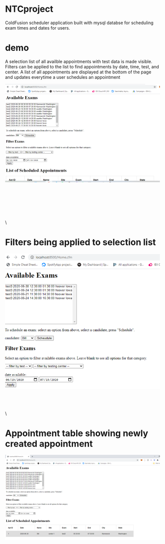 # NTCproject
ColdFusion scheduler application built with mysql databse for scheduling exam times and dates for users. 

# demo
A selection list of all availble appointments with test data is made visible.
Filters can be applied to the list to find appointments by date, time, test, and center.
A list of all appointments are displayed at the bottom of the page and updates everytime a user schedules an appointment

![](https://github.com/AaronAhlberg/NTCproject/blob/master/Images/home.PNG)
\
\
\
\
\
\
\
\
\

# Filters being applied to selection list

![](https://github.com/AaronAhlberg/NTCproject/blob/master/Images/filters%20being%20applied.PNG)
\
\
\
\
\
\
# Appointment table showing newly created appointment
![](https://github.com/AaronAhlberg/NTCproject/blob/master/Images/appointment%20added.PNG)


